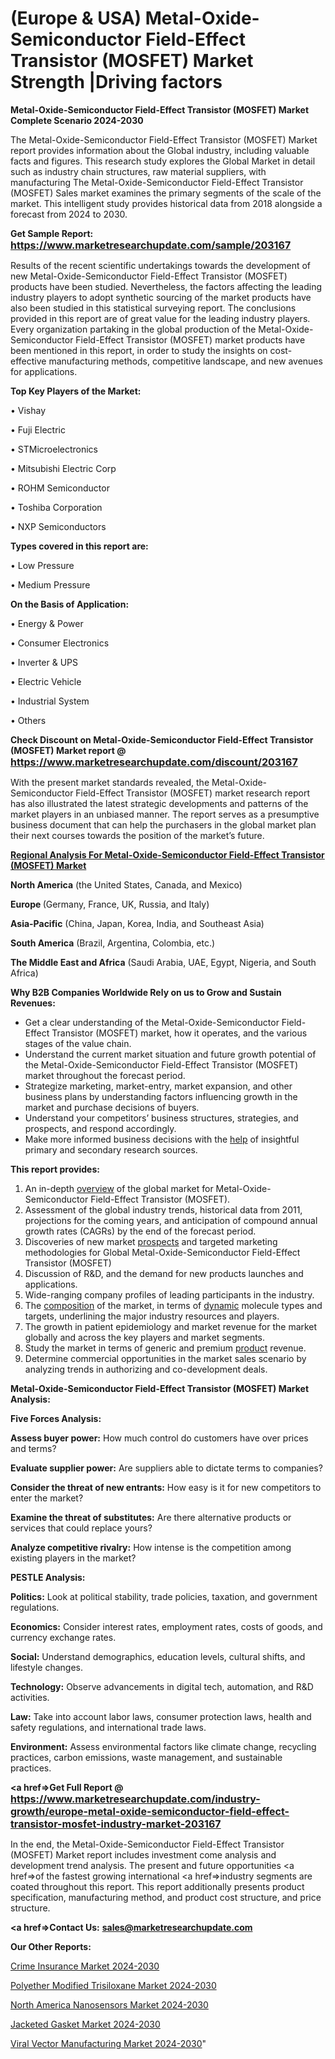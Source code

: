 # (Europe & USA) Metal-Oxide-Semiconductor Field-Effect Transistor (MOSFET) Market Strength |Driving factors

<strong>Metal-Oxide-Semiconductor Field-Effect Transistor (MOSFET) Market Complete Scenario 2024-2030</strong>

The Metal-Oxide-Semiconductor Field-Effect Transistor (MOSFET) Market report provides information about the Global industry, including valuable facts and figures. This research study explores the Global Market in detail such as industry chain structures, raw material suppliers, with manufacturing The Metal-Oxide-Semiconductor Field-Effect Transistor (MOSFET) Sales market examines the primary segments of the scale of the market. This intelligent study provides historical data from 2018 alongside a forecast from 2024 to 2030.

<strong>Get Sample Report: <a href=https://www.marketresearchupdate.com/sample/203167><font size=3 color=#0000ff>https://www.marketresearchupdate.com/sample/203167</font></a></strong>

Results of the recent scientific undertakings towards the development of new Metal-Oxide-Semiconductor Field-Effect Transistor (MOSFET) products have been studied. Nevertheless, the factors affecting the leading industry players to adopt synthetic sourcing of the market products have also been studied in this statistical surveying report. The conclusions provided in this report are of great value for the leading industry players. Every organization partaking in the global production of the Metal-Oxide-Semiconductor Field-Effect Transistor (MOSFET) market products have been mentioned in this report, in order to study the insights on cost-effective manufacturing methods, competitive landscape, and new avenues for applications.

<strong>Top Key Players of the Market:</strong>

• Vishay

• Fuji Electric

• STMicroelectronics

• Mitsubishi Electric Corp

• ROHM Semiconductor

• Toshiba Corporation

• NXP Semiconductors

<strong>Types covered in this report are: </strong>

• Low Pressure

• Medium Pressure

<strong>On the Basis of Application:</strong>

• Energy & Power

• Consumer Electronics

• Inverter & UPS

• Electric Vehicle

• Industrial System

• Others

<strong>Check Discount on Metal-Oxide-Semiconductor Field-Effect Transistor (MOSFET) Market report @ <a href=https://www.marketresearchupdate.com/discount/203167><font size=3 color=#0000ff>https://www.marketresearchupdate.com/discount/203167</font></a></strong>

With the present market standards revealed, the Metal-Oxide-Semiconductor Field-Effect Transistor (MOSFET) market research report has also illustrated the latest strategic developments and patterns of the market players in an unbiased manner. The report serves as a presumptive business document that can help the purchasers in the global market plan their next courses towards the position of the market’s future.

<strong><u><b>Regional Analysis For Metal-Oxide-Semiconductor Field-Effect Transistor (MOSFET) Market</b></u></strong>

<strong><b>North America</b></strong> (the United States, Canada, and Mexico)

<strong><b>Europe </b></strong>(Germany, France, UK, Russia, and Italy)

<strong><b>Asia-Pacific</b></strong> (China, Japan, Korea, India, and Southeast Asia)

<strong><b>South America</b></strong> (Brazil, Argentina, Colombia, etc.)

<strong><b>The Middle East and Africa</b></strong> (Saudi Arabia, UAE, Egypt, Nigeria, and South Africa)

<strong>Why B2B Companies Worldwide Rely on us to Grow and Sustain Revenues:</strong>
<ul>
  <li>Get a clear understanding of the Metal-Oxide-Semiconductor Field-Effect Transistor (MOSFET) market, how it operates, and the various stages of the value chain.</li>
  <li>Understand the current market situation and future growth potential of the Metal-Oxide-Semiconductor Field-Effect Transistor (MOSFET) market throughout the forecast period.</li>
  <li>Strategize marketing, market-entry, market expansion, and other business plans by understanding factors influencing growth in the market and purchase decisions of buyers.</li>
  <li>Understand your competitors’ business structures, strategies, and prospects, and respond accordingly.</li>
  <li>Make more informed business decisions with the <a href=ASDF991299>help</a> of insightful primary and secondary research sources.</li>
</ul>
<strong>This report provides:</strong>
<ol>
  <li>An in-depth <a href=>overview</a> of the global market for Metal-Oxide-Semiconductor Field-Effect Transistor (MOSFET).</li>
  <li>Assessment of the global industry trends, historical data from 2011, projections for the coming years, and anticipation of compound annual growth rates (CAGRs) by the end of the forecast period.</li>
  <li>Discoveries of new market <a href=>prospects</a> and targeted marketing methodologies for Global Metal-Oxide-Semiconductor Field-Effect Transistor (MOSFET)</li>
  <li>Discussion of R&amp;D, and the demand for new products launches and applications.</li>
  <li>Wide-ranging company profiles of leading participants in the industry.</li>
  <li>The <a href=ASDF881288>composition</a> of the market, in terms of <a href=>dynamic</a> molecule types and targets, underlining the major industry resources and players.</li>
  <li>The growth in patient epidemiology and market revenue for the market globally and across the key players and market segments.</li>
  <li>Study the market in terms of generic and premium <a href=>product</a> revenue.</li>
  <li>Determine commercial opportunities in the market sales scenario by analyzing trends in authorizing and co-development deals.</li>
</ol>

<strong>Metal-Oxide-Semiconductor Field-Effect Transistor (MOSFET) Market Analysis:</strong>

<strong>Five Forces Analysis:</strong>

<strong>Assess buyer power:</strong> How much control do customers have over prices and terms?

<strong>Evaluate supplier power:</strong> Are suppliers able to dictate terms to companies?

<strong>Consider the threat of new entrants:</strong> How easy is it for new competitors to enter the market?

<strong>Examine the threat of substitutes:</strong> Are there alternative products or services that could replace yours?

<strong>Analyze competitive rivalry:</strong> How intense is the competition among existing players in the market?

<strong>PESTLE Analysis:</strong>

<strong>Politics:</strong> Look at political stability, trade policies, taxation, and government regulations.

<strong>Economics:</strong> Consider interest rates, employment rates, costs of goods, and currency exchange rates.

<strong>Social:</strong> Understand demographics, education levels, cultural shifts, and lifestyle changes.

<strong>Technology:</strong> Observe advancements in digital tech, automation, and R&D activities.

<strong>Law:</strong> Take into account labor laws, consumer protection laws, health and safety regulations, and international trade laws.

<strong>Environment:</strong> Assess environmental factors like climate change, recycling practices, carbon emissions, waste management, and sustainable practices.

<strong><a href=>Get Full Report</a> @ <a href=https://www.marketresearchupdate.com/industry-growth/europe-metal-oxide-semiconductor-field-effect-transistor-mosfet-industry-market-203167><font size=3 color=#0000ff>https://www.marketresearchupdate.com/industry-growth/europe-metal-oxide-semiconductor-field-effect-transistor-mosfet-industry-market-203167</font></a></strong>

In the end, the Metal-Oxide-Semiconductor Field-Effect Transistor (MOSFET) Market report includes investment come analysis and development trend analysis. The present and future opportunities <a href=>of</a> the fastest growing international <a href=>industry</a> segments are coated throughout this report. This report additionally presents product specification, manufacturing method, and product cost structure, and price structure.

<strong><a href=><strong>Contact Us:</strong></a></strong>
<strong>sales@marketresearchupdate.com</strong>

<strong>Our Other Reports:</strong>

<a href=https://www.linkedin.com/pulse/crime-insurance-market-industry-analysis-segments>Crime Insurance Market 2024-2030</a>

<a href=https://www.linkedin.com/pulse/polyether-modified-trisiloxane-market-analysis>Polyether Modified Trisiloxane Market 2024-2030</a>

<a href=https://www.linkedin.com/pulse/north-america-nanosensors-market-size-incredible-possibilities>North America Nanosensors Market 2024-2030</a>

<a href=https://www.linkedin.com/pulse/jacketed-gasket-market-2023-current-future-xvpmf/>Jacketed Gasket Market 2024-2030</a>

<a href=https://medium.com/@200014aishwarya/viral-vector-manufacturing-market-2023-development-stat-company-i-company-ii-company-iii-99a376435bdc>Viral Vector Manufacturing Market 2024-2030</a>"

